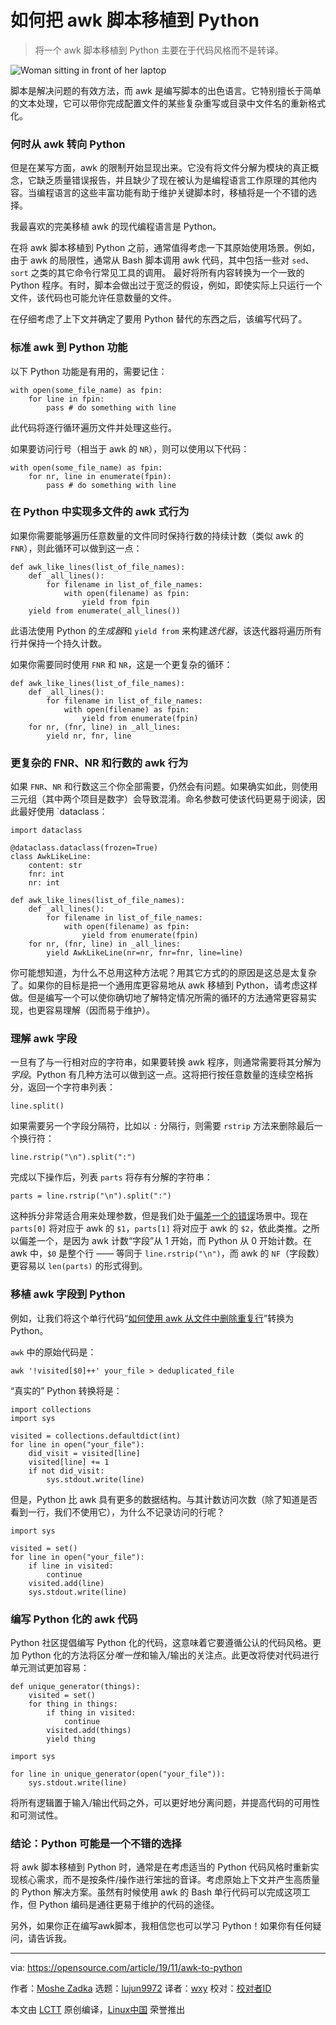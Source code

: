 [#]: collector: (lujun9972)
[#]: translator: (wxy)
[#]: reviewer: ( )
[#]: publisher: ( )
[#]: url: ( )
[#]: subject: (How to port an awk script to Python)
[#]: via: (https://opensource.com/article/19/11/awk-to-python)
[#]: author: (Moshe Zadka https://opensource.com/users/moshez)

如何把 awk 脚本移植到 Python
======

> 将一个 awk 脚本移植到 Python 主要在于代码风格而不是转译。

![Woman sitting in front of her laptop][1]

脚本是解决问题的有效方法，而 awk 是编写脚本的出色语言。它特别擅长于简单的文本处理，它可以带你完成配置文件的某些复杂重写或目录中文件名的重新格式化。

### 何时从 awk 转向 Python

但是在某写方面，awk 的限制开始显现出来。它没有将文件分解为模块的真正概念，它缺乏质量错误报告，并且缺少了现在被认为是编程语言工作原理的其他内容。当编程语言的这些丰富功能有助于维护关键脚本时，移植将是一个不错的选择。

我最喜欢的完美移植 awk 的现代编程语言是 Python。

在将 awk 脚本移植到 Python 之前，通常值得考虑一下其原始使用场景。例如，由于 awk 的局限性，通常从 Bash 脚本调用 awk 代码，其中包括一些对 `sed`、`sort` 之类的其它命令行常见工具的调用。 最好将所有内容转换为一个一致的 Python 程序。有时，脚本会做出过于宽泛的假设，例如，即使实际上只运行一个文件，该代码也可能允许任意数量的文件。

在仔细考虑了上下文并确定了要用 Python 替代的东西之后，该编写代码了。

### 标准 awk 到 Python 功能

以下 Python 功能是有用的，需要记住：

```
with open(some_file_name) as fpin:
    for line in fpin:
        pass # do something with line
```

此代码将逐行循环遍历文件并处理这些行。

如果要访问行号（相当于 awk 的 `NR`），则可以使用以下代码：

```
with open(some_file_name) as fpin:
    for nr, line in enumerate(fpin):
        pass # do something with line
```

### 在 Python 中实现多文件的 awk 式行为

如果你需要能够遍历任意数量的文件同时保持行数的持续计数（类似 awk 的 `FNR`），则此循环可以做到这一点：

```
def awk_like_lines(list_of_file_names):
    def _all_lines():
        for filename in list_of_file_names:
            with open(filename) as fpin:
                yield from fpin
    yield from enumerate(_all_lines())
```

此语法使用 Python 的*生成器*和 `yield from` 来构建*迭代器*，该迭代器将遍历所有行并保持一个持久计数。

如果你需要同时使用 `FNR` 和 `NR`，这是一个更复杂的循环：

```
def awk_like_lines(list_of_file_names):
    def _all_lines():
        for filename in list_of_file_names:
            with open(filename) as fpin:
                yield from enumerate(fpin)
    for nr, (fnr, line) in _all_lines:
        yield nr, fnr, line
```

### 更复杂的 FNR、NR 和行数的 awk 行为

如果 `FNR`、`NR` 和行数这三个你全部需要，仍然会有问题。如果确实如此，则使用三元组（其中两个项目是数字）会导致混淆。命名参数可使该代码更易于阅读，因此最好使用 `dataclass：

```
import dataclass

@dataclass.dataclass(frozen=True)
class AwkLikeLine:
    content: str
    fnr: int
    nr: int

def awk_like_lines(list_of_file_names):
    def _all_lines():
        for filename in list_of_file_names:
            with open(filename) as fpin:
                yield from enumerate(fpin)
    for nr, (fnr, line) in _all_lines:
        yield AwkLikeLine(nr=nr, fnr=fnr, line=line)
```

你可能想知道，为什么不总用这种方法呢？用其它方式的的原因是这总是太复杂了。如果你的目标是把一个通用库更容易地从 awk 移植到 Python，请考虑这样做。但是编写一个可以使你确切地了解特定情况所需的循环的方法通常更容易实现，也更容易理解（因而易于维护）。

### 理解 awk 字段

一旦有了与一行相对应的字符串，如果要转换 awk 程序，则通常需要将其分解为*字段*。Python 有几种方法可以做到这一点。这将把行按任意数量的连续空格拆分，返回一个字符串列表：

```
line.split()
```

如果需要另一个字段分隔符，比如以 `:` 分隔行，则需要 `rstrip` 方法来删除最后一个换行符：

```
line.rstrip("\n").split(":")
```

完成以下操作后，列表 `parts` 将存有分解的字符串：

```
parts = line.rstrip("\n").split(":")
```

这种拆分非常适合用来处理参数，但是我们处于[偏差一个的错误][2]场景中。现在 `parts[0]` 将对应于 awk 的 `$1`，`parts[1]` 将对应于 awk 的 `$2`，依此类推。之所以偏差一个，是因为 awk 计数“字段”从 1 开始，而 Python 从 0 开始计数。在 awk 中，`$0` 是整个行 —— 等同于 `line.rstrip("\n")`，而 awk 的 `NF`（字段数）更容易以 `len(parts)` 的形式得到。

### 移植 awk 字段到 Python

例如，让我们将这个单行代码“[如何使用 awk 从文件中删除重复行][3]”转换为 Python。

`awk` 中的原始代码是：

```
awk '!visited[$0]++' your_file > deduplicated_file
```

“真实的” Python 转换将是：

```
import collections
import sys

visited = collections.defaultdict(int)
for line in open("your_file"):
    did_visit = visited[line]
    visited[line] += 1
    if not did_visit:
        sys.stdout.write(line)
```

但是，Python 比 awk 具有更多的数据结构。与其计数访问次数（除了知道是否看到一行，我们不使用它），为什么不记录访问的行呢？

```
import sys

visited = set()
for line in open("your_file"):
    if line in visited:
        continue
    visited.add(line)
    sys.stdout.write(line)
```

### 编写 Python 化的 awk 代码

Python 社区提倡编写 Python 化的代码，这意味着它要遵循公认的代码风格。更加 Python 化的方法将区分*唯一性*和输入/输出的关注点。此更改将使对代码进行单元测试更加容易：

```
def unique_generator(things):
    visited = set()
    for thing in things:
        if thing in visited:
            continue
        visited.add(things)
        yield thing

import sys
   
for line in unique_generator(open("your_file")):
    sys.stdout.write(line)
```

将所有逻辑置于输入/输出代码之外，可以更好地分离问题，并提高代码的可用性和可测试性。

### 结论：Python 可能是一个不错的选择

将 awk 脚本移植到 Python 时，通常是在考虑适当的 Python 代码风格时重新实现核心需求，而不是按条件/操作进行笨拙的音译。考虑原始上下文并产生高质量的 Python 解决方案。虽然有时候使用 awk 的 Bash 单行代码可以完成这项工作，但 Python 编码是通往更易于维护的代码的途径。

另外，如果你正在编写awk脚本，我相信您也可以学习 Python！如果你有任何疑问，请告诉我。

--------------------------------------------------------------------------------

via: https://opensource.com/article/19/11/awk-to-python

作者：[Moshe Zadka][a]
选题：[lujun9972][b]
译者：[wxy](https://github.com/wxy)
校对：[校对者ID](https://github.com/校对者ID)

本文由 [LCTT](https://github.com/LCTT/TranslateProject) 原创编译，[Linux中国](https://linux.cn/) 荣誉推出

[a]: https://opensource.com/users/moshez
[b]: https://github.com/lujun9972
[1]: https://opensource.com/sites/default/files/styles/image-full-size/public/lead-images/OSDC_women_computing_4.png?itok=VGZO8CxT (Woman sitting in front of her laptop)
[2]: https://en.wikipedia.org/wiki/Off-by-one_error
[3]: https://opensource.com/article/19/10/remove-duplicate-lines-files-awk
